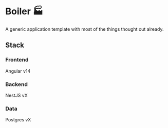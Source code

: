 # Boiler 🏭

A generic application template with most of the things thought out already. 


## Stack

### Frontend

Angular v14

### Backend

NestJS vX

### Data

Postgres vX
